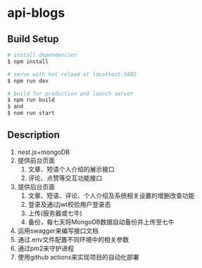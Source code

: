 # api-blogs

## Build Setup

```bash
# install dependencies
$ npm install

# serve with hot reload at localhost:5002
$ npm run dev

# build for production and launch server
$ npm run build 
$ and
$ nom run start
```

## Description

1. nest.js+mongoDB
2. 提供前台页面
   1) 文章、短语个人介绍的展示接口
   2) 评论、点赞等交互功能接口
3. 提供后台页面
   1) 文章、短语、评论、个人介绍及系统相关设置的增删改查功能
   2) 登录及通过jwt校验用户登录态
   3) 上传(服务器或七牛)
   4) 备份，每七天将MongoDB数据自动备份并上传至七牛
4. 运用swagger来编写接口文档
5. 通过.env文件配置不同环境中的相关参数
6. 通过pm2来守护进程
7. 使用github actions来实现项目的自动化部署
